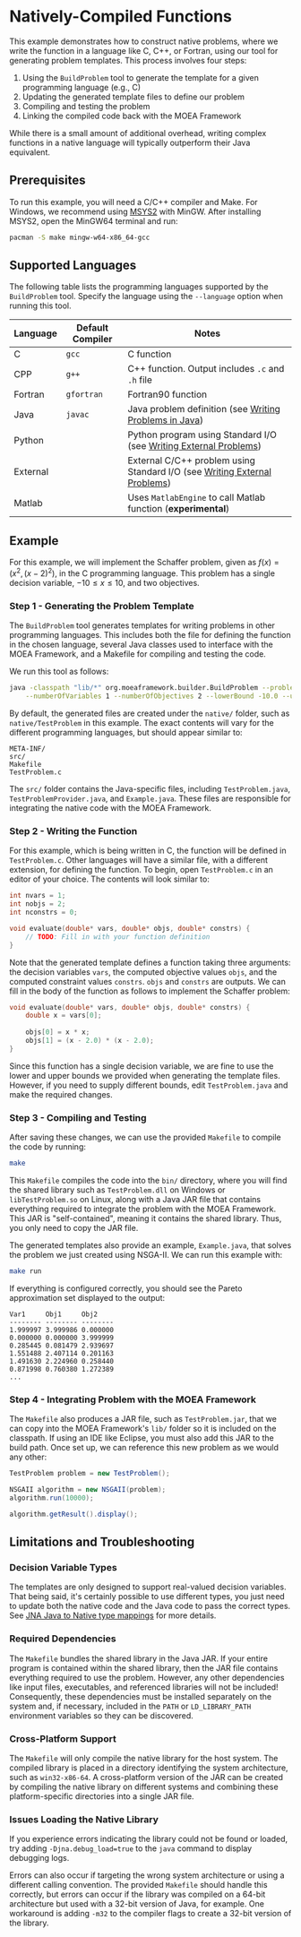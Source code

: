 # Natively-Compiled Functions

This example demonstrates how to construct native problems, where we write the function in a language like C, C++,
or Fortran, using our tool for generating problem templates.  This process involves four steps:

1. Using the `BuildProblem` tool to generate the template for a given programming language (e.g., C)
2. Updating the generated template files to define our problem
3. Compiling and testing the problem
4. Linking the compiled code back with the MOEA Framework

While there is a small amount of additional overhead, writing complex functions in a native language will typically
outperform their Java equivalent.

## Prerequisites

To run this example, you will need a C/C++ compiler and Make.  For Windows, we recommend using
[MSYS2](https://www.msys2.org/) with MinGW.  After installing MSYS2, open the MinGW64 terminal and run:

```bash
pacman -S make mingw-w64-x86_64-gcc
```

## Supported Languages

The following table lists the programming languages supported by the `BuildProblem` tool.  Specify the language
using the `--language` option when running this tool.

Language | Default Compiler | Notes
-------- | ---------------- | -----
C        | `gcc`            | C function
CPP      | `g++`            | C++ function.  Output includes `.c` and `.h` file
Fortran  | `gfortran`       | Fortran90 function
Java     | `javac`          | Java problem definition (see [Writing Problems in Java](writingJavaProblem.md))
Python   |                  | Python program using Standard I/O (see [Writing External Problems](writingExternalProblem.md))
External |                  | External C/C++ problem using Standard I/O (see [Writing External Problems](writingExternalProblem.md))
Matlab   |                  | Uses `MatlabEngine` to call Matlab function (**experimental**)

## Example

For this example, we will implement the Schaffer problem, given as $f(x) = (x^2, (x-2)^2)$, in the C programming
language.  This problem has a single decision variable, $-10 \leq x \leq 10$, and two objectives.

### Step 1 - Generating the Problem Template

The `BuildProblem` tool generates templates for writing problems in other programming languages.  This includes
both the file for defining the function in the chosen language, several Java classes used to interface with the 
MOEA Framework, and a Makefile for compiling and testing the code.

We run this tool as follows:

```bash
java -classpath "lib/*" org.moeaframework.builder.BuildProblem --problemName TestProblem --language c \
	--numberOfVariables 1 --numberOfObjectives 2 --lowerBound -10.0 --upperBound 10.0
```

By default, the generated files are created under the `native/` folder, such as `native/TestProblem` in this
example.  The exact contents will vary for the different programming languages, but should appear similar to:

```
META-INF/
src/
Makefile
TestProblem.c
```

The `src/` folder contains the Java-specific files, including `TestProblem.java`, `TestProblemProvider.java`,
and `Example.java`.  These files are responsible for integrating the native code with the MOEA Framework.

### Step 2 - Writing the Function

For this example, which is being written in C, the function will be defined in `TestProblem.c`.  Other languages
will have a similar file, with a different extension, for defining the function.  To begin, open `TestProblem.c`
in an editor of your choice.  The contents will look similar to:

```c
int nvars = 1;
int nobjs = 2;
int nconstrs = 0;

void evaluate(double* vars, double* objs, double* constrs) {
	// TODO: Fill in with your function definition
}
```

Note that the generated template defines a function taking three arguments: the decision variables `vars`, the
computed objective values `objs`, and the computed constraint values `constrs`.  `objs` and `constrs` are outputs.
We can fill in the body of the function as follows to implement the Schaffer problem:

```c
void evaluate(double* vars, double* objs, double* constrs) {
	double x = vars[0];
	
	objs[0] = x * x;
	objs[1] = (x - 2.0) * (x - 2.0);
}
```

Since this function has a single decision variable, we are fine to use the lower and upper bounds we provided when
generating the template files.  However, if you need to supply different bounds, edit `TestProblem.java` and make
the required changes.

### Step 3 - Compiling and Testing

After saving these changes, we can use the provided `Makefile` to compile the code by running:

```bash
make
```

This `Makefile` compiles the code into the `bin/` directory, where you will find the shared library such as
`TestProblem.dll` on Windows or `libTestProblem.so` on Linux, along with a Java JAR file that contains
everything required to integrate the problem with the MOEA Framework.  This JAR is "self-contained", meaning it
contains the shared library.  Thus, you only need to copy the JAR file.
   
The generated templates also provide an example, `Example.java`, that solves the problem we just created using
NSGA-II.  We can run this example with:

```bash
make run
```

If everything is configured correctly, you should see the Pareto approximation set displayed to the output:

```
Var1     Obj1     Obj2
-------- -------- --------
1.999997 3.999986 0.000000
0.000000 0.000000 3.999999
0.285445 0.081479 2.939697
1.551488 2.407114 0.201163
1.491630 2.224960 0.258440
0.871998 0.760380 1.272389
...
```

### Step 4 - Integrating Problem with the MOEA Framework

The `Makefile` also produces a JAR file, such as `TestProblem.jar`, that we can copy into the MOEA Framework's
`lib/` folder so it is included on the classpath.  If using an IDE like Eclipse, you must also add this JAR to the
build path.  Once set up, we can reference this new problem as we would any other:

```java
TestProblem problem = new TestProblem();

NSGAII algorithm = new NSGAII(problem);
algorithm.run(10000);

algorithm.getResult().display();
```

## Limitations and Troubleshooting

### Decision Variable Types

The templates are only designed to support real-valued decision variables.  That being said, it's certainly possible
to use different types, you just need to update both the native code and the Java code to pass the correct types.  See
[JNA Java to Native type mappings](https://github.com/java-native-access/jna/blob/master/www/Mappings.md) for more
details.

### Required Dependencies

The `Makefile` bundles the shared library in the Java JAR.  If your entire program is contained within the shared
library, then the JAR file contains everything required to use the problem.  However, any other dependencies like input
files, executables, and referenced libraries will not be included!  Consequently, these dependencies must be installed
separately on the system and, if necessary, included in the `PATH` or `LD_LIBRARY_PATH` environment variables so
they can be discovered.

### Cross-Platform Support

The `Makefile` will only compile the native library for the host system.  The compiled library is placed in
a directory identifying the system architecture, such as `win32-x86-64`.  A cross-platform version of the JAR can
be created by compiling the native library on different systems and combining these platform-specific directories into
a single JAR file.

### Issues Loading the Native Library

If you experience errors indicating the library could not be found or loaded, try adding `-Djna.debug_load=true` to
the `java` command to display debugging logs.

Errors can also occur if targeting the wrong system architecture or using a different calling convention.  The provided
`Makefile` should handle this correctly, but errors can occur if the library was compiled on a 64-bit architecture but
used with a 32-bit version of Java, for example.  One workaround is adding `-m32` to the compiler flags to create a
32-bit version of the library.
